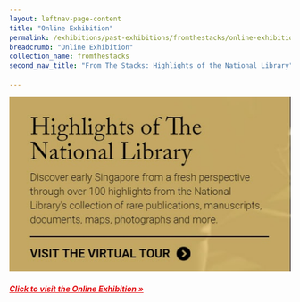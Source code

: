 ```yaml
---
layout: leftnav-page-content
title: "Online Exhibition"
permalink: /exhibitions/past-exhibitions/fromthestacks/online-exhibition/
breadcrumb: "Online Exhibition"
collection_name: fromthestacks
second_nav_title: "From The Stacks: Highlights of the National Library"

---
```


<img src="/images/event-images/from-the-stacks/from-the-stacks-main-image.jpg" alt="A banner with the title From The Stacks">

<h5><a href="http://www.nlb.gov.sg/exhibitions/fromthestacks/web-hires/index.html" target="_blank" style="color:#E21216;">Click to visit the Online Exhibition &#187;</a></h5>




